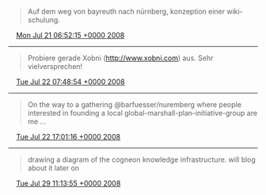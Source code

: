 > Auf dem weg von bayreuth nach nürnberg, konzeption einer wiki-schulung.

<img src="media/tweet.ico" width="12" /> [Mon Jul 21 06:52:15 +0000 2008](https://twitter.com/SimonDueckert/status/863957664)

----

> Probiere gerade Xobni (http://www.xobni.com) aus. Sehr vielversprechen!

<img src="media/tweet.ico" width="12" /> [Tue Jul 22 07:48:54 +0000 2008](https://twitter.com/SimonDueckert/status/864895993)

----

> On the way to a gathering @barfuesser/nuremberg where people interested in founding a local global-marshall-plan-initiative-group are me ...

<img src="media/tweet.ico" width="12" /> [Tue Jul 22 17:01:16 +0000 2008](https://twitter.com/SimonDueckert/status/865286294)

----

> drawing a diagram of the cogneon knowledge infrastructure. will blog about it later on

<img src="media/tweet.ico" width="12" /> [Tue Jul 29 11:13:55 +0000 2008](https://twitter.com/SimonDueckert/status/871456590)